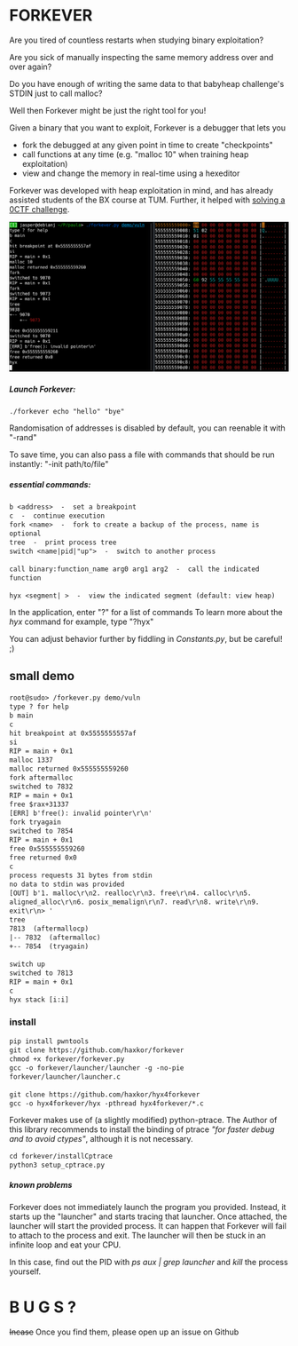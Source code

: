 # FORKEVER

Are you tired of countless restarts when studying binary exploitation?

Are you sick of manually inspecting the same memory address over and over again?

Do you have enough of writing the same data to that babyheap challenge's STDIN just to call malloc?

Well then Forkever might be just the right tool for you!

Given a binary that you want to exploit, Forkever is a debugger that lets you
- fork the debugged at any given point in time to create "checkpoints"
- call functions at any time (e.g. "malloc 10" when training heap exploitation)
- view and change the memory in real-time using a hexeditor


Forkever was developed with heap exploitation in mind, and has already assisted students of the BX course at TUM.
Further, it helped with [solving a 0CTF challenge](https://hxp.io/blog/77/0CTF-Finals-2020-babyheap/).

![Forkever](https://github.com/haxkor/forkever/blob/master/docs/Screenshot1.png?raw=true)

    
##### Launch Forkever:

    ./forkever echo "hello" "bye"
    
Randomisation of addresses is disabled by default, you can reenable it with "-rand"

To save time, you can also pass a file with commands that should be run instantly: "-init path/to/file"
    
##### essential commands:
    
    b <address>  -  set a breakpoint
    c  -  continue execution
    fork <name>  -  fork to create a backup of the process, name is optional
    tree  -  print process tree
    switch <name|pid|"up">  -  switch to another process
    
    call binary:function_name arg0 arg1 arg2  -  call the indicated function
    
    hyx <segment| >  -  view the indicated segment (default: view heap)
    
    
In the application, enter "?" for a list of commands
To learn more about the *hyx* command for example, type "?hyx"



You can adjust behavior further by fiddling in *Constants.py*, but be careful! ;)

## small demo

    root@sudo> /forkever.py demo/vuln
    type ? for help
    b main
    c
    hit breakpoint at 0x5555555557af
    si
    RIP = main + 0x1
    malloc 1337
    malloc returned 0x555555559260
    fork aftermalloc
    switched to 7832
    RIP = main + 0x1
    free $rax+31337
    [ERR] b'free(): invalid pointer\r\n'
    fork tryagain
    switched to 7854
    RIP = main + 0x1
    free 0x555555559260
    free returned 0x0
    c
    process requests 31 bytes from stdin
    no data to stdin was provided
    [OUT] b'1. malloc\r\n2. realloc\r\n3. free\r\n4. calloc\r\n5. aligned_alloc\r\n6. posix_memalign\r\n7. read\r\n8. write\r\n9. exit\r\n> '
    tree
    7813  (aftermallocp)
    |-- 7832  (aftermalloc)
    +-- 7854  (tryagain)

    switch up
    switched to 7813
    RIP = main + 0x1
    c
    hyx stack [i:i]
   
    
    

 
### install
    pip install pwntools
    git clone https://github.com/haxkor/forkever
    chmod +x forkever/forkever.py
    gcc -o forkever/launcher/launcher -g -no-pie forkever/launcher/launcher.c
    
    git clone https://github.com/haxkor/hyx4forkever
    gcc -o hyx4forkever/hyx -pthread hyx4forkever/*.c
    
    
Forkever makes use of (a slightly modified) python-ptrace.
The Author of this library recommends to install the binding of ptrace *"for faster debug and to avoid ctypes"*, although it is not necessary. 

    cd forkever/installCptrace
    python3 setup_cptrace.py   
    
    
##### known problems
Forkever does not immediately launch the program you provided. 
Instead, it starts up the "launcher" and starts tracing that launcher.
Once attached, the launcher will start the provided process.
It can happen that Forkever will fail to attach to the process and exit.
The launcher will then be stuck in an infinite loop and eat your CPU.

In this case, find out the PID with *ps aux | grep launcher* and *kill* the process yourself.

    

# B U G S ?

~~Incase~~ Once you find them, please open up an issue on Github 

   